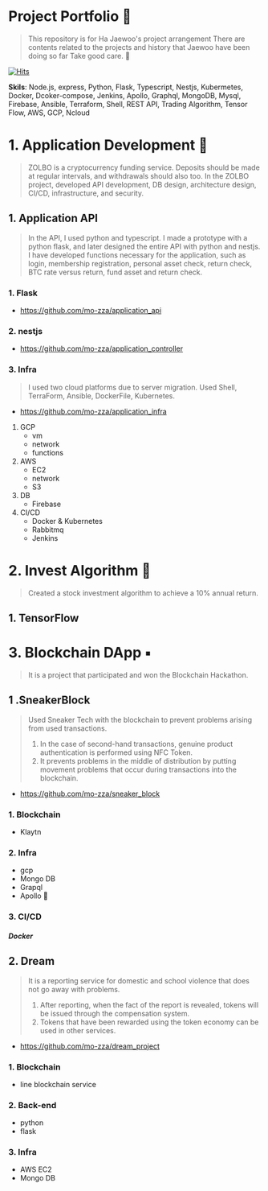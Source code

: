 # Project Portfolio 👋
> This repository is for Ha Jaewoo's project arrangement
>There are contents related to the projects and history that Jaewoo have been doing so far
> Take good care. 👏

[![Hits](https://hits.seeyoufarm.com/api/count/incr/badge.svg?url=https%3A%2F%2Fgithub.com%2Fmo-zza%2Fmo-zza&count_bg=%2379C83D&title_bg=%23555555&icon=teamspeak.svg&icon_color=%23FFFFFF&title=hits&edge_flat=true)](https://hits.seeyoufarm.com)

**Skils**: Node.js, express, Python, Flask, Typescript, Nestjs, Kubermetes, Docker, Dcoker-compose, Jenkins, Apollo, Graphql, MongoDB, Mysql, Firebase, Ansible, Terraform, Shell, REST API, Trading Algorithm, Tensor Flow, AWS, GCP, Ncloud

# 1. Application Development 📱
> ZOLBO is a cryptocurrency funding service.
> Deposits should be made at regular intervals, and withdrawals should also too.
> In the ZOLBO project, developed API development, DB design, architecture design, CI/CD, infrastructure, and security.
## 1. Application API
> In the API, I used python and typescript. I made a prototype with a python flask, and later designed the entire API with python and nestjs.
> I have developed functions necessary for the application, such as login, membership registration, personal asset check, return check, BTC rate versus return, fund asset and return check.

### 1. Flask
- https://github.com/mo-zza/application_api

### 2. nestjs
- https://github.com/mo-zza/application_controller

### 3. Infra
> I used two cloud platforms due to server migration.
> Used Shell, TerraForm, Ansible, DockerFile, Kubernetes.
- https://github.com/mo-zza/application_infra
1. GCP
    - vm
    - network
    - functions
2. AWS
    - EC2
    - network
    - S3
3. DB
    - Firebase
4. CI/CD
    - Docker & Kubernetes
    - Rabbitmq
    - Jenkins

# 2. Invest Algorithm 🤖
> Created a stock investment algorithm to achieve a 10% annual return.
## 1. TensorFlow
# 3. Blockchain DApp ▪️
> It is a project that participated and won the Blockchain Hackathon.
## 1 .SneakerBlock
> Used Sneaker Tech with the blockchain to prevent problems arising from used transactions.
> 1. In the case of second-hand transactions, genuine product authentication is performed using NFC Token.
> 2. It prevents problems in the middle of distribution by putting movement problems that occur during transactions into the blockchain.
- https://github.com/mo-zza/sneaker_block
### 1. Blockchain
- Klaytn

### 2. Infra
- gcp
- Mongo DB
- Grapql
- Apollo 🚀

### 3. CI/CD
##### Docker

## 2. Dream
> It is a reporting service for domestic and school violence that does not go away with problems.
> 1. After reporting, when the fact of the report is revealed, tokens will be issued through the compensation system.
> 2. Tokens that have been rewarded using the token economy can be used in other services.
- https://github.com/mo-zza/dream_project
### 1. Blockchain
- line blockchain service

### 2. Back-end
- python
- flask

### 3. Infra
- AWS EC2
- Mongo DB

